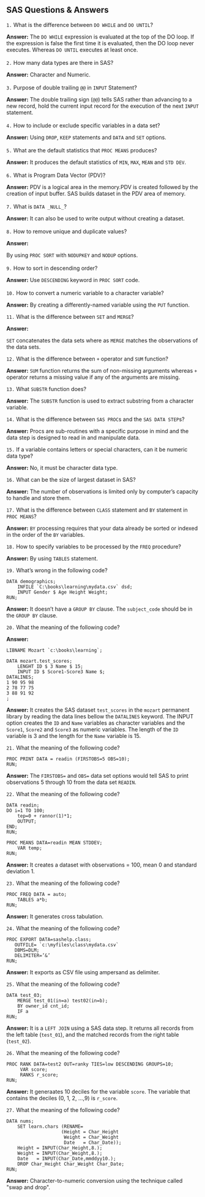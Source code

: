 ## SAS Questions & Answers

`1.`	What is the difference between `DO WHILE` and `DO UNTIL`?

**Answer:** The `DO WHILE` expression is evaluated at the top of the DO loop. If the expression is false the first time it is evaluated, then the DO loop never executes. Whereas `DO UNTIL` executes at least once.
<br><br/>
`2.`	How many data types are there in SAS?

**Answer:** Character and Numeric.
<br><br/>
`3.`	Purpose of double trailing `@@` in `INPUT` Statement?

**Answer:** The double trailing sign (`@@`) tells SAS rather than advancing to a new record, hold the current input record for the execution of the next `INPUT` statement.
<br><br/>
`4.`	How to include or exclude specific variables in a data set?

**Answer:** Using `DROP`, `KEEP` statements and `DATA` and `SET` options.
<br><br/>
`5.`	What are the default statistics that `PROC MEANS` produces?

**Answer:** It produces the default statistics of `MIN`, `MAX`, `MEAN` and `STD DEV`.
<br><br/>
`6.`	What is Program Data Vector (PDV)?

**Answer:** PDV is a logical area in the memory.PDV is created followed by the creation of input buffer. SAS builds dataset in the PDV area of memory. 
<br><br/>
`7.`	What is `DATA _NULL_`?

**Answer:** It can also be used to write output without creating a dataset. 
<br><br/>
`8.`	How to remove unique and duplicate values? 

**Answer:** 

By using `PROC SORT` with `NODUPKEY` and `NODUP` options.
<br><br/>
`9.`	How to sort in descending order?

**Answer:** Use `DESCENDING` keyword in `PROC SORT` code.
<br><br/>
`10.` How to convert a numeric variable to a character variable?

**Answer:** By creating a differently-named variable using the `PUT` function.

`11.`	What is the difference between `SET` and `MERGE`?

**Answer:**

`SET` concatenates the data sets where as `MERGE` matches the observations of the data sets.

`12.`	What is the difference between `+` operator and `SUM` function?

**Answer:** `SUM` function returns the sum of non-missing arguments whereas `+` operator returns a missing value if any of the arguments are missing.


`13.`	What `SUBSTR` function does?

**Answer:** The `SUBSTR` function is used to extract substring from a character variable.


`14.`	What is the difference between `SAS PROC`s and the `SAS DATA STEP`s?

**Answer:** Procs are sub-routines with a specific purpose in mind and the data step is designed to read in and manipulate data.

`15.`	If a variable contains letters or special characters, can it be numeric data type?

**Answer:** No, it must be character data type.

`16.`	What can be the size of largest dataset in SAS?

**Answer:** The number of observations is limited only by computer’s capacity to handle and store them.

`17.`	What is the difference between `CLASS` statement and `BY` statement in `PROC MEANS`?

**Answer:** `BY` processing requires that your data already be sorted or indexed in the order of the `BY` variables.

`18.` How to specify variables to be processed by the `FREQ` procedure?

**Answer:** By using `TABLES` statement.

`19.` What’s wrong in the following code?

```SAS
DATA demographics;
    INFILE `C:\books\learning\mydata.csv` dsd;
    INPUT Gender $ Age Height Weight;
RUN;
```

**Answer:** It doesn’t have a `GROUP BY` clause. The `subject_code` should be in the `GROUP BY` clause.

`20.` What the meaning of the following code?

**Answer:** 

```SAS
LIBNAME Mozart `c:\books\learning`;

DATA mozart.test_scores;
    LENGHT ID $ 3 Name $ 15;
    INPUT ID $ Score1-Score3 Name $;
DATALINES;
1 90 95 98
2 78 77 75
3 88 91 92
;
```

**Answer:** It creates the SAS dataset `test_scores` in the `mozart` permanent library by reading the data lines bellow the `DATALINES` keyword. The INPUT option creates the `ID` and `Name` variables as character variables and the `Score1`, `Score2` and `Score3` as numeric variables. The length of the `ID` variable is 3 and the length for the `Name` variable is 15.

`21.` What the meaning of the following code?

```SAS
PROC PRINT DATA = readin (FIRSTOBS=5 OBS=10);
RUN;
```

**Answer:** The `FIRSTOBS=` and `OBS=` data set options would tell SAS to print observations 5 through 10 from the data set `READIN`.

`22.` What the meaning of the following code?

```SAS
DATA readin;
DO i=1 TO 100;
    tep=0 + rannor(1)*1;
    OUTPUT;
END;
RUN;

PROC MEANS DATA=readin MEAN STDDEV;
    VAR temp;
RUN;
```

**Answer:** It creates a dataset with observations = 100, mean 0 and standard deviation 1.

`23.` What the meaning of the following code?

```SAS
PROC FREQ DATA = auto;
    TABLES a*b;
RUN;
```

**Answer:** It generates cross tabulation.

`24.` What the meaning of the following code?

```SAS
PROC EXPORT DATA=sashelp.class;
   OUTFILE= `c:\myfiles\class\mydata.csv`
   DBMS=DLM;
   DELIMITER=’&’
RUN;
```

**Answer:** It exports as CSV file using ampersand as delimiter.

`25.` What the meaning of the following code?

```SAS
DATA test_03;
    MERGE test_01(in=a) test02(in=b);
    BY owner_id cnt_id;
    IF a
RUN;
```

**Answer:** It is a `LEFT JOIN` using a SAS data step. It returns all records from the left table (`test_01`), and the matched records from the right table (`test_02`). 

`26.` What the meaning of the following code?

```SAS
PROC RANK DATA=test2 OUT=ranky TIES=low DESCENDING GROUPS=10;
     VAR score;
     RANKS r_score;
RUN;
```

**Answer:** It generaates 10 deciles for the variable `score`. The variable that contains the deciles (0, 1, 2, ...,9) is `r_score`.  

`27.` What the meaning of the following code?

```SAS
DATA nums;
    SET learn.chars (RENAME=
                    (Height = Char_Height
                     Weight = Char_Weight
                     Date   = Char_Date));
    Height = INPUT(Char_Height,8.);
    Weight = INPUT(Char_Weight,8.);
    Date   = INPUT(Char_Date,mmddyy10.);
    DROP Char_Height Char_Weight Char_Date;
RUN;
```

**Answer:** Character-to-numeric conversion using the technique called "swap and drop". 
<!--stackedit_data:
eyJoaXN0b3J5IjpbLTE5NzExMTM1NzldfQ==
-->